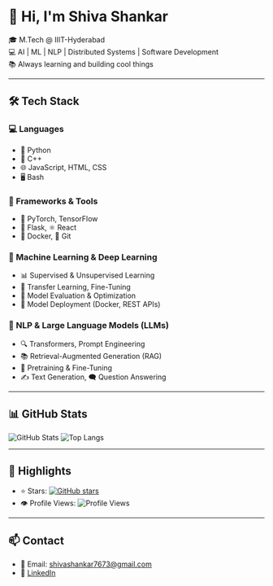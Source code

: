 # 👋 Hi, I'm Shiva Shankar

🎓 M.Tech @ IIIT-Hyderabad  
💻 AI | ML | NLP | Distributed Systems | Software Development  
📚 Always learning and building cool things

---

## 🛠️ Tech Stack

### 💻 Languages
- 🐍 Python    
- 💠 C++    
- 🌐 JavaScript, HTML, CSS  
- 🖥️ Bash

### 🧰 Frameworks & Tools
- 🔦 PyTorch, TensorFlow
- 🌿 Flask, ⚛️ React
- 🐳 Docker, 🧬 Git

### 🤖 Machine Learning & Deep Learning
- 📊 Supervised & Unsupervised Learning
- 🔁 Transfer Learning, Fine-Tuning
- 🧠 Model Evaluation & Optimization
- 🚀 Model Deployment (Docker, REST APIs)

### 🧠 NLP & Large Language Models (LLMs)
- 🔍 Transformers, Prompt Engineering
- 📚 Retrieval-Augmented Generation (RAG)
- 🧪 Pretraining & Fine-Tuning
- ✍️ Text Generation, 🗨️ Question Answering

---

## 📊 GitHub Stats

![GitHub Stats](https://github-readme-stats.vercel.app/api?username=ss-369&show_icons=true)
![Top Langs](https://github-readme-stats.vercel.app/api/top-langs/?username=ss-369&layout=compact)

---

## 🌟 Highlights

- ⭐ Stars: [![GitHub stars](https://img.shields.io/github/stars/ss-369?style=social)](https://github.com/ss-369?tab=repositories)  
- 👁️ Profile Views: ![Profile Views](https://komarev.com/ghpvc/?username=ss-369&color=blue)

---

## 📫 Contact

- 📧 Email: shivashankar7673@gmail.com  
- 💼 [LinkedIn](https://www.linkedin.com/in/shiva-s369/)

